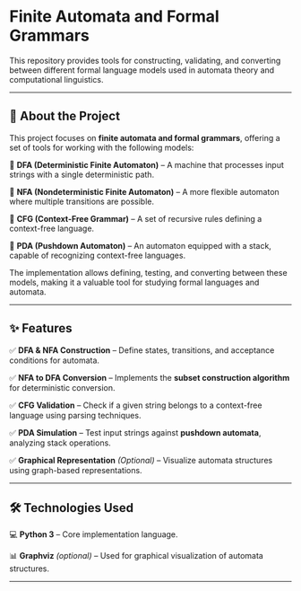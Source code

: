 

# Finite Automata and Formal Grammars

 This repository provides tools for constructing, validating, and converting between different formal language models used in automata theory and computational linguistics.

---

## 📌 About the Project
This project focuses on **finite automata and formal grammars**, offering a set of tools for working with the following models:

🔹 **DFA (Deterministic Finite Automaton)** – A machine that processes input strings with a single deterministic path.

🔹 **NFA (Nondeterministic Finite Automaton)** – A more flexible automaton where multiple transitions are possible.

🔹 **CFG (Context-Free Grammar)** – A set of recursive rules defining a context-free language.

🔹 **PDA (Pushdown Automaton)** – An automaton equipped with a stack, capable of recognizing context-free languages.

The implementation allows defining, testing, and converting between these models, making it a valuable tool for studying formal languages and automata.

---

## ✨ Features
✅ **DFA & NFA Construction** – Define states, transitions, and acceptance conditions for automata.

✅ **NFA to DFA Conversion** – Implements the **subset construction algorithm** for deterministic conversion.

✅ **CFG Validation** – Check if a given string belongs to a context-free language using parsing techniques.

✅ **PDA Simulation** – Test input strings against **pushdown automata**, analyzing stack operations.

✅ **Graphical Representation** *(Optional)* – Visualize automata structures using graph-based representations.

---

## 🛠️ Technologies Used
💻 **Python 3** – Core implementation language.

📊 **Graphviz** *(optional)* – Used for graphical visualization of automata structures.

---


